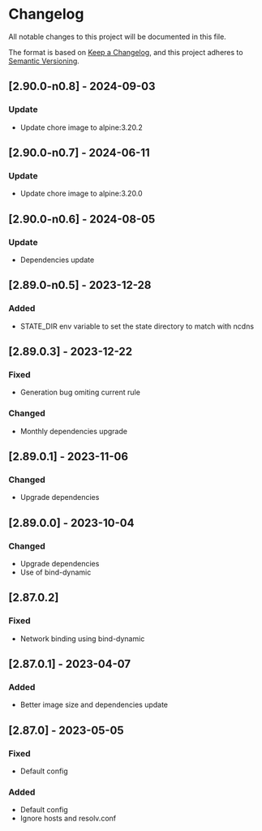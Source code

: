 # Changelog

All notable changes to this project will be documented in this file.

The format is based on [Keep a Changelog](https://keepachangelog.com/en/1.0.0/),
and this project adheres to [Semantic Versioning](https://semver.org/spec/v2.0.0.html).

## [2.90.0-n0.8] - 2024-09-03

### Update

- Update chore image to alpine:3.20.2

## [2.90.0-n0.7] - 2024-06-11

### Update

- Update chore image to alpine:3.20.0

## [2.90.0-n0.6] - 2024-08-05

### Update

- Dependencies update

## [2.89.0-n0.5] - 2023-12-28

### Added

- STATE_DIR env variable to set the state directory to match with ncdns

## [2.89.0.3] - 2023-12-22

### Fixed

- Generation bug omiting current rule

### Changed

- Monthly dependencies upgrade

## [2.89.0.1] - 2023-11-06

### Changed

- Upgrade dependencies

## [2.89.0.0] - 2023-10-04

### Changed

- Upgrade dependencies
- Use of bind-dynamic

## [2.87.0.2]

### Fixed

- Network binding using bind-dynamic

## [2.87.0.1] - 2023-04-07

### Added

- Better image size and dependencies update

## [2.87.0] - 2023-05-05

### Fixed

- Default config

### Added

- Default config
- Ignore hosts and resolv.conf
